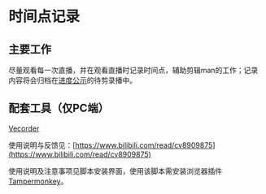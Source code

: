 # 时间点记录

## 主要工作

尽量观看每一次直播，并在观看直播时记录时间点，辅助剪辑man的工作；记录内容将会归档在[进度公示](https://flow.joi-club.cn/)的待剪录播中。

## 配套工具（仅PC端）

[Vecorder](https://greasyfork.org/zh-CN/scripts/418799-vecorder)

使用说明与反馈见：[https://www.bilibili.com/read/cv8909875](https://www.bilibili.com/read/cv8909875)

使用说明及注意事项见脚本安装界面，使用该脚本需安装浏览器插件[Tampermonkey](https://www.tampermonkey.net/)。